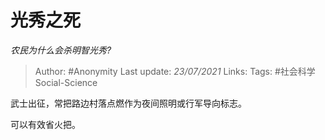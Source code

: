 # 光秀之死
*农民为什么会杀明智光秀?*

> Author: #Anonymity
Last update: *23/07/2021* 
Links:
Tags: #社会科学Social-Science 

 
武士出征，常把路边村落点燃作为夜间照明或行军导向标志。

可以有效省火把。



